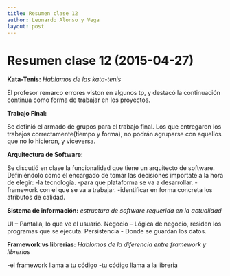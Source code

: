 ```yaml
---
title: Resumen clase 12
author: Leonardo Alonso y Vega
layout: post
---
```

Resumen clase 12 (2015-04-27)
===============

**Kata-Tenis:**
*Hablamos de las kata-tenis*

El profesor remarco errores viston en algunos tp, y destacó la continuación continua como forma de trabajar en los proyectos.

**Trabajo Final:**

Se definió el armado de grupos para el trabajo final. 
Los que entregaron los trabajos correctamente(tiempo y forma), no podrán agruparse con aquellos que no lo hicieron, y viceversa.

**Arquitectura de Software:**

Se discutió en clase la funcionalidad que tiene un arquitecto de software.
Definiéndolo como el encargado de tomar las decisiones importate a la hora de elegir:
-la tecnología.
-para que plataforma se va a desarrollar.
-framework con el que se va a trabajar.
-identificar en forma concreta los atributos de calidad.


**Sistema de información:**
*estructura de software requerida en la actualidad*

UI – Pantalla, lo que ve el usuario.
Negocio – Lógica de negocio, residen los programas que se ejecuta.
Persistencia - Donde se guardan los datos.

**Framework vs librerias:**
*Hablomos de la diferencia entre framework y librerias*

-el framework llama a tu código
-tu código llama a la libreria



